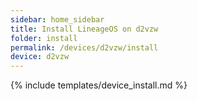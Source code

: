 ```yaml
---
sidebar: home_sidebar
title: Install LineageOS on d2vzw
folder: install
permalink: /devices/d2vzw/install
device: d2vzw
---
```

{% include templates/device_install.md %}
